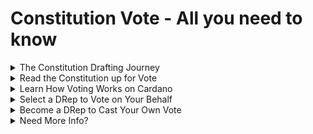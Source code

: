 # Constitution Vote - All you need to know

<details>

<summary>The Constitution Drafting Journey</summary>

In 2024, Intersect and its Cardano Civics Committee members facilitated a global community consultation process to draft the next Constitution.&#x20;

<img src="../../../.gitbook/assets/Constitution roadmap infographic (1).jpg" alt="" data-size="original">

The Cardano Civics Committee published a draft constitution as the starting point. Community members gathered in 63 different workshops to debate 15 open questions about the draft constitution.

<img src="../../../.gitbook/assets/Skjermbilde 2025-01-24 165433.png" alt="" data-size="original">

_<mark style="color:orange;">Explore the open questions debated by all those pictured above at the Global Community Workshops</mark>_ [_here._ ](https://drive.google.com/file/d/11Y6NLE_DqRIpbzUXnWuVOLQ3Zyu1ojBd/view)



Each workshop elected a Constitutional Delegate and Alternate to represent them at the Constitutional Convention.  At the convention, delegates debated and finalized the constitution text to be put on-chain for vote.  95% of the delegates approved the text.

_<mark style="color:orange;">Visit the</mark>_ [_event website_](https://cardanoconvention.com/) _<mark style="color:orange;">for the Constitutional Convention. Watch highlights, see the delegates and more.</mark>_



At the convention, the delegates acknowledged that there is still work to do. No constitution is perfect, but the Proposed Constitution is a significant improvement compared to the Interim Constitution currently in effect.  Some of the major improvements are:

* Rewritten preamble that is brief and captures the essence of the community’s values.
* 10 tenets to guide Cardano development, including an ada supply cap of 45Bn.
* A new article devoted to the Cardano Ecosystem Budget. While not locking in any specific budget process, the article sets the expectation for an annual budget, which may be one aggregate or multiple budgets overseen by one or more administrators.
* Sets certain expectations of Delegated Representatives (DReps), Stake Pool Operators (SPOs) and the Constitutional Committee (CC) as they engage in voting - Codes of Conduct with ethical guidelines and disclosure of voting in more than one role.
* Allows, but does not require, compensation for DReps and CC members.
* As approved by ada owners, CC members can be reimbursed for administrative costs.
* Additional clarity and safeguards related to the CC.
* States that the Constitution is a living document, outlining how it can be amended.

\
&#xNAN;_<mark style="color:orange;">Even with these improvements, the delegates identified critical work yet to be done. Read a summary here:</mark>_ [_Prioritized Governance Workstreams for 2025.pdf_](https://drive.google.com/file/d/1fnu39uurkQraO_tboEGvVk9kmNMO3wF3/view?usp=drive_link)

</details>

<details>

<summary>Read the Constitution up for Vote</summary>

Read the constitution text, as approved by delegates at the convention. This matches the text proposed in the on-chain Constitution governance action.

[Delegate Endorsed Cardano Constitution](delegate-endorsed-cardano-constitution/)



Translations

[_These versions_](delegate-endorsed-cardano-constitution/translations.md) _<mark style="color:orange;">of the Cardano Constitution have been translated with generous support from various community members and organizations. However, only the version that matches the on-chain hash is the official Cardano Constitution.</mark>_



_<mark style="color:orange;">If you want to better understand the background, rationale, or meaning of the text, read these explainer documents.</mark>_



[Technical Rationale for the Cardano Blockchain Guardrails Appendix](https://docs.google.com/document/d/1FDVnDwugtA5RlgH8a-_8pWL_W-VGvMYA/edit#heading=h.nwl3m6aco3bb)

</details>

<details>

<summary>Learn How Voting Works on Cardano</summary>

The delegate approved constitution will be put on-chain as a governance action for community vote. The infographics below explain how governance actions work.

<img src="../../../.gitbook/assets/1. What is a governance action.jpeg" alt="" data-size="original">

<img src="../../../.gitbook/assets/2. Proposal and voting process.jpeg" alt="" data-size="original">

<img src="../../../.gitbook/assets/3. Types of governance actions and who votes on each.jpeg" alt="" data-size="original">

<img src="../../../.gitbook/assets/4. how votes are calculated on chain.jpeg" alt="" data-size="original">

<img src="../../../.gitbook/assets/5. how to make your voice heard without voting.jpeg" alt="" data-size="original">

</details>

<details>

<summary>Select a DRep to Vote on Your Behalf</summary>

Ada owners who do not want to actively vote on governance actions can select a DRep.

* DReps can be selected by connecting to [Gov.Tool](https://gov.tools/) with your wallet.
* Some wallets enable DRep selection natively - log into your wallet to find out.
* Intersect maintains a [list of wallets](https://docs.gov.tools/using-govtool/compatible-wallets) that support delegation. More wallets are regularly added to the list, so if your wallet is not on the list today, you can check back later or use one of the compatible wallets with your wallet's recovery phrase.
* Ada held by a third party, for example on an exchange, generally cannot be delegated to a DRep by the account holder at this point. If moved to a self-custody wallet, the options above then apply.

<img src="../../../.gitbook/assets/DRep Options.gif" alt="" data-size="original">

Many regular DReps are available to choose from. You can differentiate DReps based on their published profile, voting stances, existing ada delegation, and whether they have published a Code of Conduct or voting procedures.

For reference, here is a draft [Code of Conduct](https://github.com/IntersectMBO/drep-code-of-conduct) produced by members of the community.



\


</details>

<details>

<summary>Become a DRep to Cast Your Own Vote</summary>

Ada owners who wish to cast their own vote or to also campaign for delegation must become a DRep.

* Register as a DReps by connecting to [Gov.Tool](https://gov.tools/) with your wallet.
* Some wallets enable DRep registration natively - log into your wallet to find out.
* Intersect maintains a [list of wallets](https://docs.gov.tools/using-govtool/compatible-wallets) that support delegation. More wallets are regularly added to the list, so if your wallet is not on the list today, you can check back later or use one of the compatible wallets with your wallet's recovery phrase.
* Ada held by a third party, for example on an exchange, generally cannot be used to register a DRep at this point. If moved to a self-custody wallet, the options above then apply.



In-depth information about becoming a DRep:

\
[DRep Program English](https://drive.google.com/file/d/1DXZVp5jdofpBJoz5KyHGO7FjFshE2qu8/view?usp=drive_link)

[DRep Program  Español](https://drive.google.com/file/d/1uaGA9lMkJGaGn-o0VnTNgxvsU79D2ZrD/view?usp=drive_link)

[DRep Program French](https://drive.google.com/file/d/1kBrx6ci0Wt3Fm2CgVfD0hHd9hnKxhRxw/view?usp=drive_link)

[DRep Program Japanese](https://drive.google.com/file/d/1RE8TZQcKqeyrDiA8anbz7d84XuPIFbb-/view?usp=drive_link)

[DRep Program Portuguese](https://drive.google.com/file/d/1CNVWZYZYNM653vM1skiF85OZO_GRoTe0/view?usp=drive_link)

[DRep Program Portuguese Interactive Qs](https://drive.google.com/file/d/1_K3LQnHfpxD2PkIuQUzyZHf_fX1hYVYv/view?usp=drive_link)

\


</details>

<details>

<summary>Need More Info?</summary>

### Contact Your Delegate

The Constitutional Delegates and Alternates elected by the global community workshop participants were involved in drafting the constitution and are a great resource to answer questions. [ ](https://2024constitutionalconsultation.docs.intersectmbo.org/workshops/constitution-feedback-tool/confirmed-delegates-and-alternates)[Find your local Delegate](https://2024constitutionalconsultation.docs.intersectmbo.org/workshops/constitution-feedback-tool/confirmed-delegates-and-alternates)



### FAQs

**Does voting on the Plomin hard fork mean I’m implicitly approving the Constitution or a Cardano Budget?**\
No, they are separate votes. The Plomin Hard Fork is a technical upgrade to the Cardano blockchain, while the Cardano Constitution is a governance document. Voting for the Plomin Hard Fork enables the "Update Constitution" governance action, allowing the new Constitution to be proposed and voted on separately.



**What is the difference between the Plomin Hard Fork and the Cardano Constitution?**\
The Plomin Hard Fork is a technical upgrade to the Cardano blockchain, while the Cardano Constitution is a governance document outlining the rules and processes for managing the network. The Plomin Hard Fork enables the "Update Constitution" governance action, allowing the new Constitution to be proposed and voted on separately.



**Does the Plomin Hard Fork include the new delegate-approved Cardano Constitution?**\
No, unlike the Chang Hard Fork, the currently proposed Hard Fork does not include an updated Constitution. Rather, this Hard Fork enables the “Update Constitution” governance action, which will allow for the new Constitution to be proposed as a separate governance action.



**What version of the Cardano Constitution is being proposed?**\
The Cardano Civics Committee (CCC) has officially recommended a new Cardano Blockchain Ecosystem Constitution for on-chain ratification. The delegate-approved Constitution is available at [this link](delegate-endorsed-cardano-constitution/) with a [blake2b-256 hash](delegate-endorsed-cardano-constitution/hash.md) of 2a61e2f4b63442978140c77a70daab3961b22b12b63b13949a390c097214d1c5.



**How was this version of the Cardano Constitution developed?**\
Voted on and approved by 95% of elected Constitutional Delegates, this version reflects extensive community input gathered between July and December 2024—spanning 1,400 participants across 63 in-person workshops in 52 countries.



**Does voting for the Constitution approve a net change limit for the treasury?**\
No, although the Constitution calls for a net change limit to be defined, it leaves the specification of that limit up to the DReps via an info action.



**Does voting for the Constitution approve the Cardano Budget(s)?**\
No, although the Constitution requires Cardano Budget(s) to be created as a prerequisite for treasury withdrawals, it leaves the specification of budgets up to the DReps via info actions.



**Are the Cardano Blockchain Guardrails and Supporting Guidance Appendices part of the Constitution?**\
Yes. The Appendices are part of the Constitution with the same level of authority as the rest of the text. Appendices allowed the drafters to keep the articles concise without compromising on the technical details provided in the appendices.



**If I delegate to DRep, will my SPO delegation be removed?**\
No. Your SPO delegation will not be impacted in any way by your DRep delegation.



**If I delegate to DRep, will my staking rewards increase or decrease?**\
If you delegate to a DRep, your staking rewards amount will be unaffected and you will be able to withdraw your rewards.



**I am thinking of removing my current SPO delegation first and then delegating to DRep. Is this correct?**\
There is no need to change your SPO delegation in order to delegate to a DRep. These are independent actions.



**If I delegate to a bad DRep, will something bad happen?**\
No, there is no direct negative consequence to an ada holder that could result from their choice of delegation. DReps cast votes for on-chain governance actions using the voting power delegated to them. If you disagree with the way they’re behaving, you can select a different DRep at any time.



**I heard a rumor that staking rewards will stop if I don't delegate to DRep. Is this true?**\
You will continue to accumulate staking rewards as usual, however your ability to withdraw those staking rewards will only be enabled once you delegate to a DRep.



**How do I delegate to DRep?**\
The easiest way is to go to [Gov.Tools](https://www.govtools.com/), connect your wallet, and find a suitable DRep.



**What is the difference between a DRep and an Intersect member?**\
A DRep is an on-chain governance decision maker. Intersect members are part of an off-chain member-based organization that may provide expertise and recommendations but does not make decisions over the protocol itself.



**Why would I need to delegate to a DRep?**\
Delegating to a DRep is your way of ensuring your voice is counted in the governance of Cardano regarding important decisions that impact the protocol.

</details>
